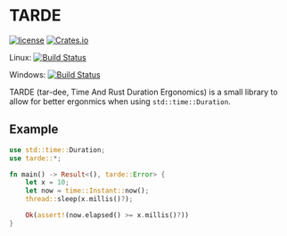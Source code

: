 # TARDE

[![license](https://img.shields.io/badge/license-MIT-blue.svg)](https://github.com/deg4uss3r/tarde/blob/master/LICENSE.md) 
[![Crates.io](https://img.shields.io/crates/v/tarde.svg)](https://crates.io/crates/tarde)

Linux: [![Build Status](https://travis-ci.org/deg4uss3r/tarde.svg?branch=master)](https://travis-ci.org/deg4uss3r/tarde)

Windows: [![Build Status](https://ci.appveyor.com/api/projects/status/ejg8c33dn31nhv36/branch/master?svg=true)](https://ci.appveyor.com/project/deg4uss3r/tarde/branch/master)

TARDE (tar-dee, Time And Rust Duration Ergonomics) is a small library to allow for better ergonmics when using `std::time::Duration`.

## Example

```rust
use std::time::Duration;
use tarde::*;

fn main() -> Result<(), tarde::Error> {
    let x = 10;
    let now = time::Instant::now();
    thread::sleep(x.millis()?); 

    Ok(assert!(now.elapsed() >= x.millis()?))
}
```

